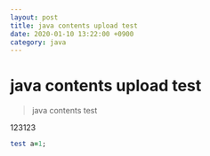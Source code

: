 ```yaml
---
layout: post
title: java contents upload test
date: 2020-01-10 13:22:00 +0900
category: java
---
```

# java contents upload test
> java contents test

123123

```ruby
test a=1;
```